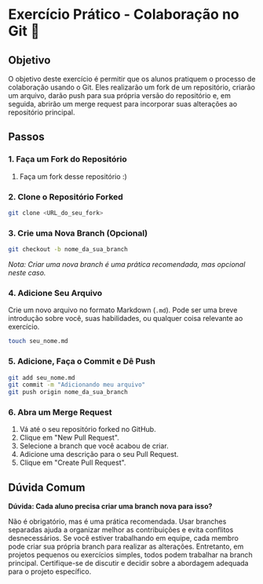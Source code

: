 # Exercício Prático - Colaboração no Git 🤝

## Objetivo

O objetivo deste exercício é permitir que os alunos pratiquem o processo de colaboração usando o Git. Eles realizarão um fork de um repositório, criarão um arquivo, darão push para sua própria versão do repositório e, em seguida, abrirão um merge request para incorporar suas alterações ao repositório principal.

## Passos

### 1. Faça um Fork do Repositório

1. Faça um fork desse repositório :)

### 2. Clone o Repositório Forked

```bash
git clone <URL_do_seu_fork>
```

### 3. Crie uma Nova Branch (Opcional)

```bash
git checkout -b nome_da_sua_branch
```

*Nota: Criar uma nova branch é uma prática recomendada, mas opcional neste caso.*

### 4. Adicione Seu Arquivo

Crie um novo arquivo no formato Markdown (`.md`). Pode ser uma breve introdução sobre você, suas habilidades, ou qualquer coisa relevante ao exercício.

```bash
touch seu_nome.md
```

### 5. Adicione, Faça o Commit e Dê Push

```bash
git add seu_nome.md
git commit -m "Adicionando meu arquivo"
git push origin nome_da_sua_branch
```

### 6. Abra um Merge Request

1. Vá até o seu repositório forked no GitHub.
2. Clique em "New Pull Request".
3. Selecione a branch que você acabou de criar.
4. Adicione uma descrição para o seu Pull Request.
5. Clique em "Create Pull Request".

## Dúvida Comum

**Dúvida: Cada aluno precisa criar uma branch nova para isso?**

Não é obrigatório, mas é uma prática recomendada. Usar branches separadas ajuda a organizar melhor as contribuições e evita conflitos desnecessários. Se você estiver trabalhando em equipe, cada membro pode criar sua própria branch para realizar as alterações. Entretanto, em projetos pequenos ou exercícios simples, todos podem trabalhar na branch principal. Certifique-se de discutir e decidir sobre a abordagem adequada para o projeto específico.
